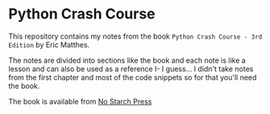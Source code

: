 # Python Crash Course

This repository contains my notes from the book `Python Crash Course - 3rd Edition` by Eric Matthes.

The notes are divided into sections like the book and each note is like a lesson and can also be used as a reference I- I guess... I didn't take notes from the first chapter and most of the code snippets so for that you'll need the book.

The book is available from [No Starch Press](https://nostarch.com/python-crash-course-3rd-edition)
